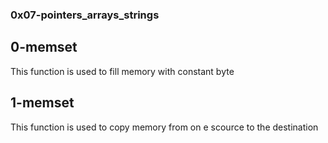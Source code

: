 ### 0x07-pointers_arrays_strings

## 0-memset

This function is used to fill memory with constant byte

## 1-memset 

This function is used to copy memory from on e scource to the destination

